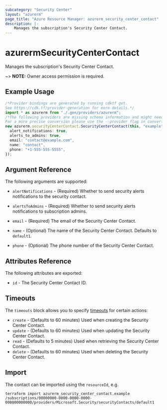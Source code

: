 ```yaml
---
subcategory: "Security Center"
layout: "azurerm"
page_title: "Azure Resource Manager: azurerm_security_center_contact"
description: |-
    Manages the subscription's Security Center Contact.
---
```


# azurermSecurityCenterContact

Manages the subscription's Security Center Contact.

\~> **NOTE:** Owner access permission is required.

## Example Usage

```typescript
/*Provider bindings are generated by running cdktf get.
See https://cdk.tf/provider-generation for more details.*/
import * as azurerm from "./.gen/providers/azurerm";
/*The following providers are missing schema information and might need manual adjustments to synthesize correctly: azurerm.
For a more precise conversion please use the --provider flag in convert.*/
new azurerm.securityCenterContact.SecurityCenterContact(this, "example", {
  alert_notifications: true,
  alerts_to_admins: true,
  email: "contact@example.com",
  name: "contact",
  phone: "+1-555-555-5555",
});

```

## Argument Reference

The following arguments are supported:

*   `alertNotifications` - (Required) Whether to send security alerts notifications to the security contact.

*   `alertsToAdmins` - (Required) Whether to send security alerts notifications to subscription admins.

*   `email` - (Required) The email of the Security Center Contact.

*   `name` - (Optional) The name of the Security Center Contact. Defaults to `default1`.

*   `phone` - (Optional) The phone number of the Security Center Contact.

## Attributes Reference

The following attributes are exported:

* `id` - The Security Center Contact ID.

## Timeouts

The `timeouts` block allows you to specify [timeouts](https://www.terraform.io/language/resources/syntax#operation-timeouts) for certain actions:

* `create` - (Defaults to 60 minutes) Used when creating the Security Center Contact.
* `update` - (Defaults to 60 minutes) Used when updating the Security Center Contact.
* `read` - (Defaults to 5 minutes) Used when retrieving the Security Center Contact.
* `delete` - (Defaults to 60 minutes) Used when deleting the Security Center Contact.

## Import

The contact can be imported using the `resourceId`, e.g.

```console
terraform import azurerm_security_center_contact.example /subscriptions/00000000-0000-0000-0000-000000000000/providers/Microsoft.Security/securityContacts/default1
```
